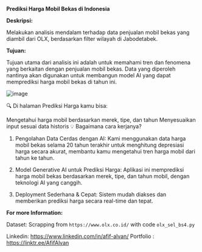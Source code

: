 **Prediksi Harga Mobil Bekas di Indonesia**



**Deskripsi:**

Melakukan analisis mendalam terhadap data penjualan mobil bekas yang diambil dari OLX, berdasarkan filter wilayah di Jabodetabek.

**Tujuan:**

Tujuan utama dari analisis ini adalah untuk memahami tren dan fenomena yang berkaitan dengan penjualan mobil bekas. Data yang diperoleh nantinya akan digunakan untuk membangun model AI yang dapat memprediksi harga mobil bekas di tahun ini.

![image](https://github.com/user-attachments/assets/57775d6d-9a5d-413f-808e-551f19c90947)



🔍 Di halaman Prediksi Harga kamu bisa:

Mengetahui harga mobil berdasarkan merek, tipe, dan tahun
Menyesuaikan input sesuai data historis
💡 Bagaimana cara kerjanya?
1. Pengolahan Data Cerdas dengan AI: Kami menggunakan data harga mobil bekas selama 20 tahun terakhir untuk menghitung depresiasi harga secara akurat, membantu kamu mengetahui tren harga mobil dari tahun ke tahun.

2. Model Generative AI untuk Prediksi Harga: Aplikasi ini memprediksi harga mobil bekas berdasarkan merek, tipe, dan tahun mobil, dengan teknologi AI yang canggih.

3. Deployment Sederhana & Cepat: Sistem mudah diakses dan memberikan prediksi harga secara real-time dan tepat.


**For more Information:**

Dataset: Scrapping from ```https://www.olx.co.id/``` with code `olx_sel_bs4.py`

Linkedin: https://www.linkedin.com/in/afif-alvan/
Portfolio : https://linktr.ee/AfifAlvan
